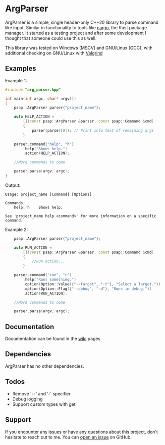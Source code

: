 # ArgParser

ArgParser is a simple, single header-only C++20 library to parse command like input. Similar in functionality to tools like [cargo](https://doc.rust-lang.org/stable/cargo/), the Rust package manager. It started as a testing project and after some development I thought that someone could use this as well.

This library was tested on Windows (MSCV) and GNU/Linux (GCC), with additional checking on GNU/Linux with [Valgrind](https://valgrind.org/)

## Examples

Example 1:
```c++
#include "arg_parser.hpp"

int main(int argc, char* argv[])
{
    psap::ArgParser parser{"project_name"};

    auto HELP_ACTION = 
        [](const psap::ArgParser &parser, const psap::Command &cmd)
        {
            parser(parser[0]); // Print info text of remaining args
        }

    parser.command("help", "h")
        .help("Shows help.")
        .action(HELP_ACTION);

    //More commands to come

    parser.parse(argv, argc);
}
```

Output:
```
Usage: project_name [Command] [Options]

Commands:
    help, h    Shows help.

See 'project_name help <command>' for more information on a specific command.
```

Example 2:
```c++
    psap::ArgParser parser{"project_name"};

    auto RUN_ACTION = 
        [](const psap::ArgParser &parser, const psap::Command &cmd)
        {
            //Run action...
        }

    parser.command("run", "r")
        .help("Runs something.")
        .option(Option::Value({"--target", "-t"}, "Select a Target."))
        .option(Option::Flag({"--debug", "-d"}, "Runs in debug."))
        .action(RUN_ACTION);

    //More commands to come

    parser.parse(argv, argc);
```

## Documentation

Documentation can be found in the [wiki](https://github.com/Paulanerus/ArgParser/wiki) pages.

## Dependencies

ArgParser has no other dependencies.

## Todos
+ Remove '--' and '-' specifier
+ Debug logging
+ Support custom types with get

## Support
If you encounter any issues or have any questions about this project, don't hesitate to reach out to me. You can [open an issue](https://github.com/Paulanerus/ArgParser/issues) on GitHub.
